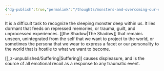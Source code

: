 ```yaml
---
{"dg-publish":true,"permalink":"/thoughts/monsters-and-overcoming-our-selves/","tags":["humanity","thoughts","self","monster"],"noteIcon":""}
---
```


It is a difficult task to recognize the sleeping monster deep within us. It lies dormant that feeds on repressed memories, or trauma, guilt, and unprocessed experiences. [[the Shadow\|The Shadow]]  that remains unseen, unintegrated from the self that we want to project to the world, or sometimes the persona that we wear to express a facet or our personality to the world that is hostile to what we want to become.

[[_z-unpublished/Suffering\|Suffering]] causes displeasure, and is the source of all emotional recoil as a response to any traumatic event.